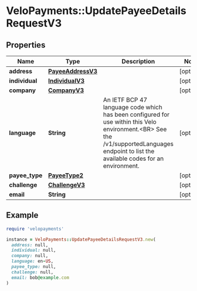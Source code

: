 # VeloPayments::UpdatePayeeDetailsRequestV3

## Properties

| Name | Type | Description | Notes |
| ---- | ---- | ----------- | ----- |
| **address** | [**PayeeAddressV3**](PayeeAddressV3.md) |  | [optional] |
| **individual** | [**IndividualV3**](IndividualV3.md) |  | [optional] |
| **company** | [**CompanyV3**](CompanyV3.md) |  | [optional] |
| **language** | **String** | An IETF BCP 47 language code which has been configured for use within this Velo environment.&lt;BR&gt; See the /v1/supportedLanguages endpoint to list the available codes for an environment.  | [optional] |
| **payee_type** | [**PayeeType2**](PayeeType2.md) |  | [optional] |
| **challenge** | [**ChallengeV3**](ChallengeV3.md) |  | [optional] |
| **email** | **String** |  | [optional] |

## Example

```ruby
require 'velopayments'

instance = VeloPayments::UpdatePayeeDetailsRequestV3.new(
  address: null,
  individual: null,
  company: null,
  language: en-US,
  payee_type: null,
  challenge: null,
  email: bob@example.com
)
```

